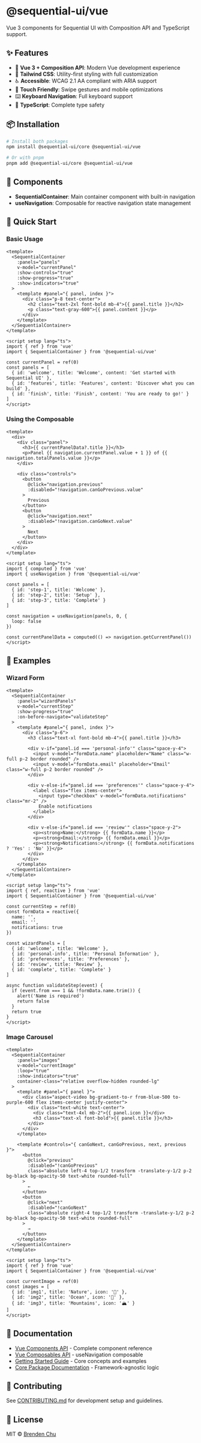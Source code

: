 # @sequential-ui/vue

Vue 3 components for Sequential UI with Composition API and TypeScript support.

## ✨ Features

- 🎯 **Vue 3 + Composition API**: Modern Vue development experience
- 🎨 **Tailwind CSS**: Utility-first styling with full customization
- ♿ **Accessible**: WCAG 2.1 AA compliant with ARIA support
- 📱 **Touch Friendly**: Swipe gestures and mobile optimizations
- ⌨️ **Keyboard Navigation**: Full keyboard support
- 🔧 **TypeScript**: Complete type safety

## 📦 Installation

```bash
# Install both packages
npm install @sequential-ui/core @sequential-ui/vue

# Or with pnpm
pnpm add @sequential-ui/core @sequential-ui/vue
```

## 🎯 Components

- **SequentialContainer**: Main container component with built-in navigation
- **useNavigation**: Composable for reactive navigation state management

## 🚀 Quick Start

### Basic Usage

```vue
<template>
  <SequentialContainer
    :panels="panels"
    v-model="currentPanel"
    :show-controls="true"
    :show-progress="true"
    :show-indicators="true"
  >
    <template #panel="{ panel, index }">
      <div class="p-8 text-center">
        <h2 class="text-2xl font-bold mb-4">{{ panel.title }}</h2>
        <p class="text-gray-600">{{ panel.content }}</p>
      </div>
    </template>
  </SequentialContainer>
</template>

<script setup lang="ts">
import { ref } from 'vue'
import { SequentialContainer } from '@sequential-ui/vue'

const currentPanel = ref(0)
const panels = [
  { id: 'welcome', title: 'Welcome', content: 'Get started with Sequential UI' },
  { id: 'features', title: 'Features', content: 'Discover what you can build' },
  { id: 'finish', title: 'Finish', content: 'You are ready to go!' }
]
</script>
```

### Using the Composable

```vue
<template>
  <div>
    <div class="panel">
      <h3>{{ currentPanelData?.title }}</h3>
      <p>Panel {{ navigation.currentPanel.value + 1 }} of {{ navigation.totalPanels.value }}</p>
    </div>
    
    <div class="controls">
      <button 
        @click="navigation.previous" 
        :disabled="!navigation.canGoPrevious.value"
      >
        Previous
      </button>
      <button 
        @click="navigation.next" 
        :disabled="!navigation.canGoNext.value"
      >
        Next
      </button>
    </div>
  </div>
</template>

<script setup lang="ts">
import { computed } from 'vue'
import { useNavigation } from '@sequential-ui/vue'

const panels = [
  { id: 'step-1', title: 'Welcome' },
  { id: 'step-2', title: 'Setup' },
  { id: 'step-3', title: 'Complete' }
]

const navigation = useNavigation(panels, 0, {
  loop: false
})

const currentPanelData = computed(() => navigation.getCurrentPanel())
</script>
```

## 🎨 Examples

### Wizard Form

```vue
<template>
  <SequentialContainer
    :panels="wizardPanels"
    v-model="currentStep"
    :show-progress="true"
    :on-before-navigate="validateStep"
  >
    <template #panel="{ panel, index }">
      <div class="p-6">
        <h3 class="text-xl font-bold mb-4">{{ panel.title }}</h3>
        
        <div v-if="panel.id === 'personal-info'" class="space-y-4">
          <input v-model="formData.name" placeholder="Name" class="w-full p-2 border rounded" />
          <input v-model="formData.email" placeholder="Email" class="w-full p-2 border rounded" />
        </div>
        
        <div v-else-if="panel.id === 'preferences'" class="space-y-4">
          <label class="flex items-center">
            <input type="checkbox" v-model="formData.notifications" class="mr-2" />
            Enable notifications
          </label>
        </div>
        
        <div v-else-if="panel.id === 'review'" class="space-y-2">
          <p><strong>Name:</strong> {{ formData.name }}</p>
          <p><strong>Email:</strong> {{ formData.email }}</p>
          <p><strong>Notifications:</strong> {{ formData.notifications ? 'Yes' : 'No' }}</p>
        </div>
      </div>
    </template>
  </SequentialContainer>
</template>

<script setup lang="ts">
import { ref, reactive } from 'vue'
import { SequentialContainer } from '@sequential-ui/vue'

const currentStep = ref(0)
const formData = reactive({
  name: '',
  email: '',
  notifications: true
})

const wizardPanels = [
  { id: 'welcome', title: 'Welcome' },
  { id: 'personal-info', title: 'Personal Information' },
  { id: 'preferences', title: 'Preferences' },
  { id: 'review', title: 'Review' },
  { id: 'complete', title: 'Complete' }
]

async function validateStep(event) {
  if (event.from === 1 && !formData.name.trim()) {
    alert('Name is required')
    return false
  }
  return true
}
</script>
```

### Image Carousel

```vue
<template>
  <SequentialContainer
    :panels="images"
    v-model="currentImage"
    :loop="true"
    :show-indicators="true"
    container-class="relative overflow-hidden rounded-lg"
  >
    <template #panel="{ panel }">
      <div class="aspect-video bg-gradient-to-r from-blue-500 to-purple-600 flex items-center justify-center">
        <div class="text-white text-center">
          <div class="text-4xl mb-2">{{ panel.icon }}</div>
          <h3 class="text-xl font-bold">{{ panel.title }}</h3>
        </div>
      </div>
    </template>
    
    <template #controls="{ canGoNext, canGoPrevious, next, previous }">
      <button 
        @click="previous"
        :disabled="!canGoPrevious"
        class="absolute left-4 top-1/2 transform -translate-y-1/2 p-2 bg-black bg-opacity-50 text-white rounded-full"
      >
        ←
      </button>
      <button 
        @click="next"
        :disabled="!canGoNext"
        class="absolute right-4 top-1/2 transform -translate-y-1/2 p-2 bg-black bg-opacity-50 text-white rounded-full"
      >
        →
      </button>
    </template>
  </SequentialContainer>
</template>

<script setup lang="ts">
import { ref } from 'vue'
import { SequentialContainer } from '@sequential-ui/vue'

const currentImage = ref(0)
const images = [
  { id: 'img1', title: 'Nature', icon: '🌲' },
  { id: 'img2', title: 'Ocean', icon: '🌊' },
  { id: 'img3', title: 'Mountains', icon: '🏔️' }
]
</script>
```

## 📖 Documentation

- [Vue Components API](../../docs/api/vue-components.md) - Complete component reference
- [Vue Composables API](../../docs/api/vue-composables.md) - useNavigation composable
- [Getting Started Guide](../../docs/getting-started.md) - Core concepts and examples
- [Core Package Documentation](../core/README.md) - Framework-agnostic logic

## 🤝 Contributing

See [CONTRIBUTING.md](../../CONTRIBUTING.md) for development setup and guidelines.

## 📄 License

MIT © [Brenden Chu](https://github.com/brendenchu)